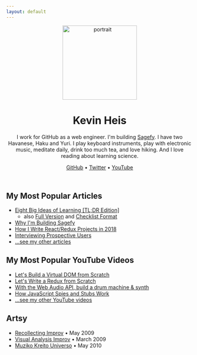 ```yaml
---
layout: default
---
```


<header class="my-c">
  
<img src="https://avatars3.githubusercontent.com/u/1221423?s=400&v=4" alt="portrait" width="200" />

<h1>Kevin Heis</h1>

<p>I work for GitHub as a web engineer. I'm building <a href="https://sagefy.org">Sagefy</a>. I have two Havanese, Haku and Yuri. I play keyboard instruments, play with electronic music, meditate daily, drink too much tea, and love hiking. And I love reading about learning science.</p>

<p><a href="https://github.com/heiskr">GitHub</a> &bull; <a href="https://twitter.com/heiskr">Twitter</a> &bull; <a href="https://www.youtube.com/channel/UCyJoOeTGjdzPKfHX177JkBQ">YouTube</a></p>

</header>

My Most Popular Articles
----------------------------

- [Eight Big Ideas of Learning [TL;DR Edition]](/stories/eight-big-ideas-of-learning-tl-dr-edition)
  - also [Full Version](/stories/eight-big-ideas-of-learning) and [Checklist Format](/stories/a-checklist-to-make-your-own-learning-plan)
- [Why I'm Building Sagefy](/stories/why-i-m-building-sagefy)
- [How I Write React/Redux Projects in 2018](/stories/how-i-write-react-redux-projects-in-2018)
- [Interviewing Prospective Users](/stories/interviewing-prospective-users)
- [...see my other articles](/stories)

My Most Popular YouTube Videos
---------------------------

- [Let's Build a Virtual DOM from Scratch](https://youtu.be/l2Tu0NqH0qU)
- [Let's Write a Redux from Scratch](https://youtu.be/j9Z86CLg9YY)
- [With the Web Audio API, build a drum machine & synth](https://youtu.be/NcU8OkhXbz4)
- [How JavaScript Spies and Stubs Work](https://youtu.be/wUxmVL998FU)
- [...see my other YouTube videos][youtube]

Artsy
-----

- [Recollecting Improv](https://vimeo.com/6540364) • May 2009
- [Visual Analysis Improv](https://vimeo.com/6651766) • March 2009
- [Muziko Kreito Universo](https://vimeo.com/11514953) • May 2010

[sagefy]: https://sagefy.org
[github]: https://github.com/heiskr
[twitter]: https://twitter.com/heiskr
[youtube]: https://www.youtube.com/channel/UCyJoOeTGjdzPKfHX177JkBQ
